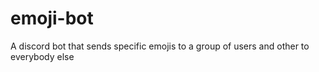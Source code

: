 # emoji-bot
A discord bot that sends specific emojis to a group of users and other to everybody else
